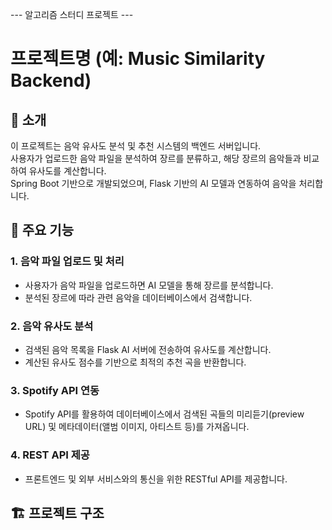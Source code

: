 --- 알고리즘 스터디 프로젝트 ---
# 프로젝트명 (예: Music Similarity Backend)

## 📝 소개
이 프로젝트는 음악 유사도 분석 및 추천 시스템의 백엔드 서버입니다.  
사용자가 업로드한 음악 파일을 분석하여 장르를 분류하고, 해당 장르의 음악들과 비교하여 유사도를 계산합니다.  
Spring Boot 기반으로 개발되었으며, Flask 기반의 AI 모델과 연동하여 음악을 처리합니다.

## 🚀 주요 기능
### 1. 음악 파일 업로드 및 처리
- 사용자가 음악 파일을 업로드하면 AI 모델을 통해 장르를 분석합니다.
- 분석된 장르에 따라 관련 음악을 데이터베이스에서 검색합니다.

### 2. 음악 유사도 분석
- 검색된 음악 목록을 Flask AI 서버에 전송하여 유사도를 계산합니다.
- 계산된 유사도 점수를 기반으로 최적의 추천 곡을 반환합니다.

### 3. Spotify API 연동
- Spotify API를 활용하여 데이터베이스에서 검색된 곡들의 미리듣기(preview URL) 및 메타데이터(앨범 이미지, 아티스트 등)를 가져옵니다.

### 4. REST API 제공
- 프론트엔드 및 외부 서비스와의 통신을 위한 RESTful API를 제공합니다.

## 🏗️ 프로젝트 구조
